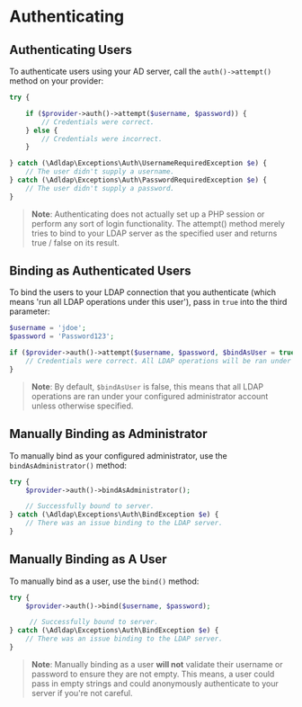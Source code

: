 # Authenticating

## Authenticating Users

To authenticate users using your AD server, call the `auth()->attempt()`
method on your provider:

```php
try {

    if ($provider->auth()->attempt($username, $password)) {
        // Credentials were correct.
    } else {
        // Credentials were incorrect.
    }

} catch (\Adldap\Exceptions\Auth\UsernameRequiredException $e) {
    // The user didn't supply a username.
} catch (\Adldap\Exceptions\Auth\PasswordRequiredException $e) {
    // The user didn't supply a password.
}
```

> **Note**: Authenticating does not actually set up a PHP session or perform any
> sort of login functionality. The attempt() method merely tries to bind to
> your LDAP server as the specified user and returns true / false on its result.

## Binding as Authenticated Users

To bind the users to your LDAP connection that you authenticate (which means 'run all LDAP operations under this user'),
pass in `true` into the third parameter:

```php
$username = 'jdoe';
$password = 'Password123';

if ($provider->auth()->attempt($username, $password, $bindAsUser = true)) {
    // Credentials were correct. All LDAP operations will be ran under John Doe.
}
```

> **Note**: By default, `$bindAsUser` is false, this means that all LDAP
> operations are ran under your configured administrator account unless
> otherwise specified.

## Manually Binding as Administrator

To manually bind as your configured administrator, use the `bindAsAdministrator()` method:

```php
try {
    $provider->auth()->bindAsAdministrator();

    // Successfully bound to server.
} catch (\Adldap\Exceptions\Auth\BindException $e) {
    // There was an issue binding to the LDAP server.
}
```

## Manually Binding as A User

To manually bind as a user, use the `bind()` method:

```php
try {
    $provider->auth()->bind($username, $password);

     // Successfully bound to server.
} catch (\Adldap\Exceptions\Auth\BindException $e) {
    // There was an issue binding to the LDAP server.
}
```

> **Note**: Manually binding as a user **will not** validate their username or password to ensure they are not empty.
> This means, a user could pass in empty strings and could anonymously authenticate to your server if you're not careful.
